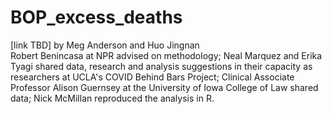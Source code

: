 # BOP_excess_deaths<br>

[link TBD] by Meg Anderson and Huo Jingnan<br>
Robert Benincasa at NPR advised on methodology; Neal Marquez and Erika Tyagi shared data, research and analysis suggestions in their capacity as researchers at UCLA's COVID Behind Bars Project; Clinical Associate Professor Alison Guernsey at the University of Iowa College of Law shared data; Nick McMillan reproduced the analysis in R.
